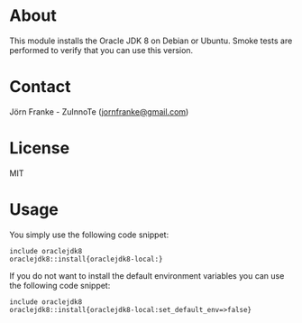 # About #
This module installs the Oracle JDK 8 on Debian or Ubuntu. Smoke tests are performed to verify that you can use this version.

# Contact #

Jörn Franke - ZuInnoTe (jornfranke@gmail.com)

# License #
MIT

# Usage #

You simply use the following code snippet:


```puppet
include oraclejdk8
oraclejdk8::install{oraclejdk8-local:}
```


If you do not want to install the default environment variables you can use the following code snippet:
```puppet
include oraclejdk8
oraclejdk8::install{oraclejdk8-local:set_default_env=>false}
```

